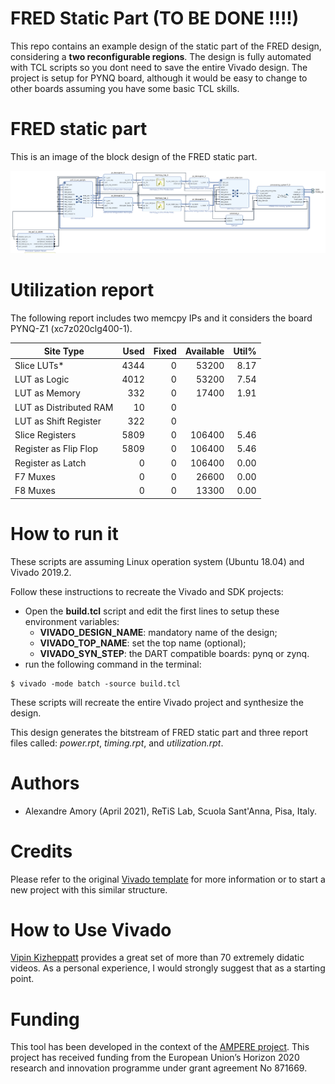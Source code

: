 # FRED Static Part (TO BE DONE !!!!)

This repo contains an example design of the static part of the FRED design, considering a **two reconfigurable regions**. The design is fully automated with TCL scripts so you dont need to save the entire Vivado design.
The project is setup for PYNQ board, although it would be easy to change to other boards assuming you have some basic TCL skills.

# FRED static part

This is an image of the block design of the FRED static part.

![FRED static part block design](FRED-static.png)

# Utilization report

The following report includes two memcpy IPs and it considers the board PYNQ-Z1 (xc7z020clg400-1). 


|          Site Type         | Used | Fixed | Available | Util% |
|----------------------------|-----:|------:|----------:|------:|
| Slice LUTs*                | 4344 |     0 |     53200 |  8.17 |
|   LUT as Logic             | 4012 |     0 |     53200 |  7.54 |
|   LUT as Memory            |  332 |     0 |     17400 |  1.91 |
|     LUT as Distributed RAM |   10 |     0 |           |       |
|     LUT as Shift Register  |  322 |     0 |           |       |
| Slice Registers            | 5809 |     0 |    106400 |  5.46 |
|   Register as Flip Flop    | 5809 |     0 |    106400 |  5.46 |
|   Register as Latch        |    0 |     0 |    106400 |  0.00 |
| F7 Muxes                   |    0 |     0 |     26600 |  0.00 |
| F8 Muxes                   |    0 |     0 |     13300 |  0.00 |

# How to run it

These scripts are assuming Linux operation system (Ubuntu 18.04) and Vivado 2019.2.

Follow these instructions to recreate the Vivado and SDK projects:
 - Open the **build.tcl** script and edit the first lines to setup these environment variables:
    - **VIVADO_DESIGN_NAME**: mandatory name of the design;
    - **VIVADO_TOP_NAME**: set the top name (optional);
    - **VIVADO_SYN_STEP**: the DART compatible boards: pynq or zynq.
 - run the following command in the terminal:

 ```
 $ vivado -mode batch -source build.tcl
 ```

These scripts will recreate the entire Vivado project and synthesize the design.

This design generates the bitstream of FRED static part and three report files called: *power.rpt*, *timing.rpt*, and *utilization.rpt*.

# Authors

- Alexandre Amory (April 2021), ReTiS Lab, Scuola Sant'Anna, Pisa, Italy.

# Credits

Please refer to the original [Vivado template](https://github.com/amamory/vivado-base-project) for more information or to start a new project with this similar structure. 

# How to Use Vivado

[Vipin Kizheppatt](https://www.youtube.com/watch?v=ahws--oNpBc&list=PLXHMvqUANAFOviU0J8HSp0E91lLJInzX1) provides a great set of more than 70 extremely didatic videos. As a personal experience, I would strongly suggest that as a starting point.

# Funding

This tool has been developed in the context of the [AMPERE project](https://ampere-euproject.eu/).
This project has received funding from the European Union’s Horizon 2020 
research and innovation programme under grant agreement No 871669.
